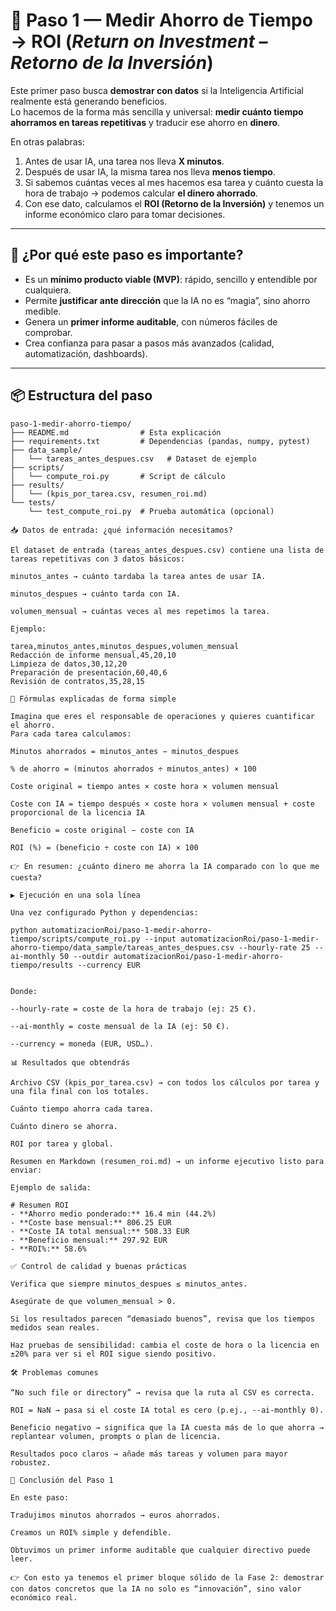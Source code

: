 # 📘 Paso 1 — Medir Ahorro de Tiempo → ROI (*Return on Investment – Retorno de la Inversión*)

Este primer paso busca **demostrar con datos** si la Inteligencia Artificial realmente está generando beneficios.  
Lo hacemos de la forma más sencilla y universal: **medir cuánto tiempo ahorramos en tareas repetitivas** y traducir ese ahorro en **dinero**.

En otras palabras:
1. Antes de usar IA, una tarea nos lleva **X minutos**.  
2. Después de usar IA, la misma tarea nos lleva **menos tiempo**.  
3. Si sabemos cuántas veces al mes hacemos esa tarea y cuánto cuesta la hora de trabajo → podemos calcular **el dinero ahorrado**.  
4. Con ese dato, calculamos el **ROI (Retorno de la Inversión)** y tenemos un informe económico claro para tomar decisiones.

---

## 🎯 ¿Por qué este paso es importante?
- Es un **mínimo producto viable (MVP)**: rápido, sencillo y entendible por cualquiera.  
- Permite **justificar ante dirección** que la IA no es “magia”, sino ahorro medible.  
- Genera un **primer informe auditable**, con números fáciles de comprobar.  
- Crea confianza para pasar a pasos más avanzados (calidad, automatización, dashboards).  

---

## 📦 Estructura del paso
```plaintext
paso-1-medir-ahorro-tiempo/
├── README.md                # Esta explicación
├── requirements.txt         # Dependencias (pandas, numpy, pytest)
├── data_sample/
│   └── tareas_antes_despues.csv   # Dataset de ejemplo
├── scripts/
│   └── compute_roi.py       # Script de cálculo
├── results/
│   └── (kpis_por_tarea.csv, resumen_roi.md)
└── tests/
    └── test_compute_roi.py  # Prueba automática (opcional)

📥 Datos de entrada: ¿qué información necesitamos?

El dataset de entrada (tareas_antes_despues.csv) contiene una lista de tareas repetitivas con 3 datos básicos:

minutos_antes → cuánto tardaba la tarea antes de usar IA.

minutos_despues → cuánto tarda con IA.

volumen_mensual → cuántas veces al mes repetimos la tarea.

Ejemplo:

tarea,minutos_antes,minutos_despues,volumen_mensual
Redacción de informe mensual,45,20,10
Limpieza de datos,30,12,20
Preparación de presentación,60,40,6
Revisión de contratos,35,28,15

🧮 Fórmulas explicadas de forma simple

Imagina que eres el responsable de operaciones y quieres cuantificar el ahorro.
Para cada tarea calculamos:

Minutos ahorrados = minutos_antes − minutos_despues

% de ahorro = (minutos ahorrados ÷ minutos_antes) × 100

Coste original = tiempo antes × coste hora × volumen mensual

Coste con IA = tiempo después × coste hora × volumen mensual + coste proporcional de la licencia IA

Beneficio = coste original − coste con IA

ROI (%) = (beneficio ÷ coste con IA) × 100

👉 En resumen: ¿cuánto dinero me ahorra la IA comparado con lo que me cuesta?

▶️ Ejecución en una sola línea

Una vez configurado Python y dependencias:

python automatizacionRoi/paso-1-medir-ahorro-tiempo/scripts/compute_roi.py --input automatizacionRoi/paso-1-medir-ahorro-tiempo/data_sample/tareas_antes_despues.csv --hourly-rate 25 --ai-monthly 50 --outdir automatizacionRoi/paso-1-medir-ahorro-tiempo/results --currency EUR


Donde:

--hourly-rate = coste de la hora de trabajo (ej: 25 €).

--ai-monthly = coste mensual de la IA (ej: 50 €).

--currency = moneda (EUR, USD…).

📊 Resultados que obtendrás

Archivo CSV (kpis_por_tarea.csv) → con todos los cálculos por tarea y una fila final con los totales.

Cuánto tiempo ahorra cada tarea.

Cuánto dinero se ahorra.

ROI por tarea y global.

Resumen en Markdown (resumen_roi.md) → un informe ejecutivo listo para enviar:

Ejemplo de salida:

# Resumen ROI
- **Ahorro medio ponderado:** 16.4 min (44.2%)
- **Coste base mensual:** 806.25 EUR
- **Coste IA total mensual:** 508.33 EUR
- **Beneficio mensual:** 297.92 EUR
- **ROI%:** 58.6%

✅ Control de calidad y buenas prácticas

Verifica que siempre minutos_despues ≤ minutos_antes.

Asegúrate de que volumen_mensual > 0.

Si los resultados parecen “demasiado buenos”, revisa que los tiempos medidos sean reales.

Haz pruebas de sensibilidad: cambia el coste de hora o la licencia en ±20% para ver si el ROI sigue siendo positivo.

🛠️ Problemas comunes

“No such file or directory” → revisa que la ruta al CSV es correcta.

ROI = NaN → pasa si el coste IA total es cero (p.ej., --ai-monthly 0).

Beneficio negativo → significa que la IA cuesta más de lo que ahorra → replantear volumen, prompts o plan de licencia.

Resultados poco claros → añade más tareas y volumen para mayor robustez.

📌 Conclusión del Paso 1

En este paso:

Tradujimos minutos ahorrados → euros ahorrados.

Creamos un ROI% simple y defendible.

Obtuvimos un primer informe auditable que cualquier directivo puede leer.

👉 Con esto ya tenemos el primer bloque sólido de la Fase 2: demostrar con datos concretos que la IA no solo es “innovación”, sino valor económico real.


